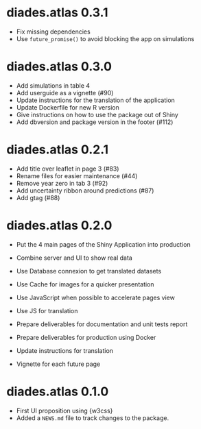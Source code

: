 # diades.atlas 0.3.1

* Fix missing dependencies
* Use `future_promise()` to avoid blocking the app on simulations

# diades.atlas 0.3.0

* Add simulations in table 4
* Add userguide as a vignette (#90)
* Update instructions for the translation of the application
* Update Dockerfile for new R version
* Give instructions on how to use the package out of Shiny
* Add dbversion and package version in the footer (#112)

# diades.atlas 0.2.1

* Add title over leaflet in page 3 (#83)
* Rename files for easier maintenance (#44)
* Remove year zero in tab 3 (#92)
* Add uncertainty ribbon around predictions (#87)
* Add gtag (#88)

# diades.atlas 0.2.0

* Put the 4 main pages of the Shiny Application into production
* Combine server and UI to show real data
* Use Database connexion to get translated datasets
* Use Cache for images for a quicker presentation
* Use JavaScript when possible to accelerate pages view
* Use JS for translation

* Prepare deliverables for documentation and unit tests report
* Prepare deliverables for production using Docker
* Update instructions for translation
* Vignette for each future page

# diades.atlas 0.1.0

* First UI proposition using {w3css}
* Added a `NEWS.md` file to track changes to the package.
